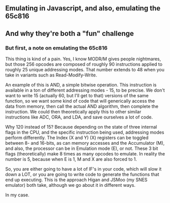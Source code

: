 ## Emulating in Javascript, and also, emulating the 65c816

And why they're both a "fun" challenge
---

### But first, a note on emulating the 65c816
This thing is kind of a pain. Yes, I know MODR/M gives people nightmares, but those 256 opcodes are composed of roughly 90 instructions applied to roughly 25 unique addressing modes. That number extends to 48 when you take in variants such as Read-Modify-Write.

An example of this is AND, a simple bitwise operation. This instruction is available in a ton of different addressing modes - 15, to be precise. We don't want to write 15 (actually 60, but I'll get to that) versions of the same function, so we want some kind of code that will generically access the data from memory, then call the actual AND algorithm, then complete the instruction. We could then theoretically apply this to other similar instructions like ADC, ORA, and LDA, and save ourselves a lot of code.

Why 120 instead of 15? Because depending on the state of three internal flags in the CPU, and the specific instruction being used, addressing modes perform differently. The Index (X and Y) (X) registers can be toggled between 8- and 16-bits, as can memory accesses and the Accumulator (M), and also, the processor can be in Emulation mode (E), or not. These 3 bit flags (theoretically) make 8 times as many opcodes to emulate. In reality the number is 5, because when E is 1, M and X are also forced to 1.

So, you are either going to have a lot of IF's in your code, which will slow it down a LOT, or you are going to write code to generate the functions that end up executing. This is the approach Higan and JSMoo (my SNES emulator) both take, although we go about it in different ways.

In my case.
